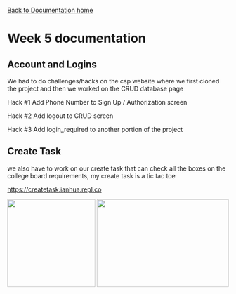 [Back to Documentation home](../DOPHOME)

# Week 5 documentation


## Account and Logins
We had to do challenges/hacks on the csp website where we first cloned the project and then we worked on the CRUD database page

Hack #1 Add Phone Number to Sign Up / Authorization screen

Hack #2 Add logout to CRUD screen

Hack #3 Add login_required to another portion of the project

## Create Task
we also have to work on our create task that can check all the boxes on the college board requirements, my create task is a tic tac toe

https://createtask.ianhua.repl.co

<img src="https://user-images.githubusercontent.com/89225478/164327948-50ed3ca3-afa2-4cf5-b8a8-bd0056acacb4.png" width="200" height="200">

<img src="https://user-images.githubusercontent.com/89225478/164328143-387a768d-5b50-4689-9dc1-9574dbfcd271.png" width="300" height="200">
